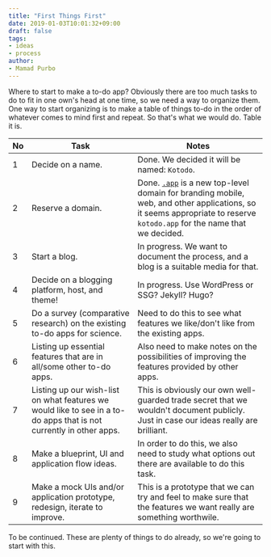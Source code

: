 ```yaml
---
title: "First Things First"
date: 2019-01-03T10:01:32+09:00
draft: false
tags:
- ideas
- process
author:
- Mamad Purbo
---
```


Where to start to make a to-do app? Obviously there are too much tasks to do to fit in one own's head at one time, so we need a way to organize them. One way to start organizing is to make a table of things to-do in the order of whatever comes to mind first and repeat. So that's what we would do. Table it is.

| No | Task | Notes |
|----|------|-------|
| 1  | Decide on a name. | Done. We decided it will be named: `Kotodo`. |
| 2  | Reserve a domain. | Done. [`.app`](https://en.wikipedia.org/wiki/.app_(gTLD)) is a new top-level domain for branding mobile, web, and other applications, so it seems appropriate to reserve `kotodo.app` for the name that we decided. |
| 3  | Start a blog. | In progress. We want to document the process, and a blog is a suitable media for that. |
| 4  | Decide on a blogging platform, host, and theme! | In progress. Use WordPress or SSG? Jekyll? Hugo? |
| 5  | Do a survey (comparative research) on the existing to-do apps for science. | Need to do this to see what features we like/don't like from the existing apps. |
| 6  | Listing up essential features that are in all/some other to-do apps. | Also need to make notes on the possibilities of improving the features provided by other apps. |
| 7  | Listing up our wish-list on what features we would like to see in a to-do apps that is not currently in other apps. | This is obviously our own well-guarded trade secret that we wouldn't document publicly. Just in case our ideas really are brilliant. |
| 8  | Make a blueprint, UI and application flow ideas. | In order to do this, we also need to study what options out there are available to do this task. |
| 9  | Make a mock UIs and/or application prototype, redesign, iterate to improve. | This is a prototype that we can try and feel to make sure that the features we want really are something worthwile. |


To be continued. These are plenty of things to do already, so we're going to start with this.
